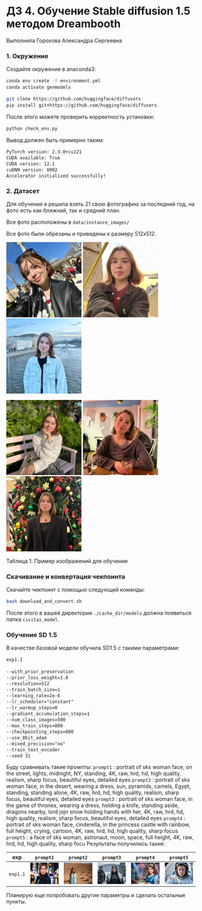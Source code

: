 # ДЗ 4. Обучение Stable diffusion 1.5 методом Dreambooth

Выполнила Горохова Александра Сергеевна

### 1. Окружение
Создайте окружение в anaconda3:
```bash
conda env create -f environment.yml
conda activate genmodels
```

```bash
git clone https://github.com/huggingface/diffusers
pip install git+https://github.com/huggingface/diffusers
```

После этого можете проверить корректность установки:
```bash
python check_env.py
```

Вывод должен быть примерно таким:
```
PyTorch version: 2.3.0+cu121
CUDA available: True
CUDA version: 12.1
cuDNN version: 8902
Accelerator initialized successfully!
```

### 2. Датасет
Для обучения я решила взять 21 свою фотографию за последний год, на фото есть как ближний, так и средний план.

Все фото расположены в `data/instance_images/`

Все фото были обрезаны и приведены к размеру 512x512.

<p>
<img src="./data/instance_images/me2.jpeg" alt="example" width="200" />
<img src="./data/instance_images/me19.jpeg" alt="example" width="200" />
<img src="./data/instance_images/me16.jpeg" alt="example" width="200" />
</p>
<p>
<img src="./data/instance_images/me21.jpeg" alt="example" width="200" />
<img src="./data/instance_images/me10.jpeg" alt="example" width="200" />
<img src="./data/instance_images/me12.jpeg" alt="example" width="200" />
</p>
Таблица 1. Пример изображений для обучения



### Скачивание и конвертация чекпоинта
Скачайте чекпоинт с помощью следующей команды:
```bash
bash download_and_convert.sh
```

После этого в вашей директории `./cache_dir/models` должна появиться папка `civitai_model`.


### Обучение SD 1.5
В качестве базовой модели обучила SD1.5 с такими параметрами:
```
exp1.1

--with_prior_preservation 
--prior_loss_weight=1.0
--resolution=512
--train_batch_size=1
--learning_rate=2e-6
--lr_scheduler="constant"
--lr_warmup_steps=0
--gradient_accumulation_steps=1
--num_class_images=500
--max_train_steps=800
--checkpointing_steps=800
--use_8bit_adam
--mixed_precision="no"
--train_text_encoder
--seed 31
```
Буду сравнивать такие промпты:
`prompt1` : portrait of sks woman face, on the street, lights, midnight, NY, standing, 4K, raw, hrd, hd, high quality, realism, sharp focus,  beautiful eyes, detailed eyes
`prompt2` : portrait of sks woman face, in the desert, wearing a dress, sun, pyramids, сamels, Egypt, standing, standing alone, 4K, raw, hrd, hd, high quality, realism, sharp focus,  beautiful eyes, detailed eyes
`prompt3` : portrait of sks woman face, in the game of thrones, wearing a dress, holding a knife, standing aside, dragons nearby, lord jojn snow holding hands with her, 4K, raw, hrd, hd, high quality, realism, sharp focus,  beautiful eyes, detailed eyes
`prompt4` : portrait of sks woman face, cinderella, in the princess castle with rainbow, full height, crying, cartoon, 4K, raw, hrd, hd, high quality, sharp focus
`prompt5` : a face of sks woman, astronaut, moon, space, full height, 4K, raw, hrd, hd, high quality, sharp focu
Результаты получились такие:

| exp      | `prompt1` | `prompt2` | `prompt3` | `prompt4` | `prompt5` |
|----------|----------|----------|----------|----------|----------|
| `exp1.1` | <img src="./results/exp1.1/prompt1.png" width="300"> | <img src="./results/exp1.1/prompt2.png" width="300"> | <img src="./results/exp1.1/prompt3.png" width="300"> | <img src="./results/exp1.1/prompt4.png" width="300"> | <img src="./results/exp1.1/prompt5.png" width="300"> |

Планирую еще попробовать другие параметры и сделать остальные пункты.